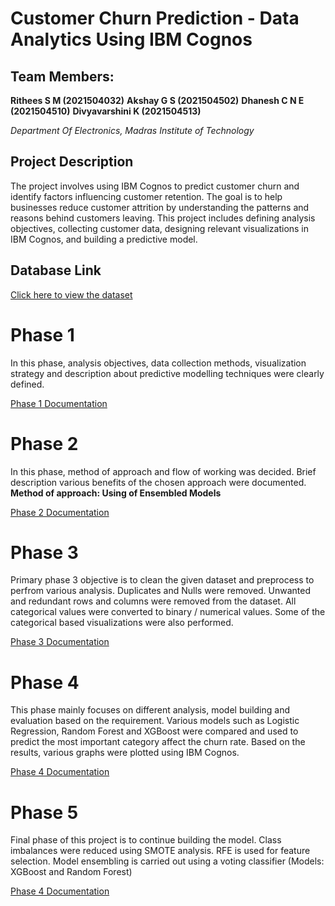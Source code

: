 # Customer Churn Prediction - Data Analytics Using IBM Cognos
## Team Members:

**Rithees S M (2021504032)**
**Akshay G S (2021504502)**
**Dhanesh C N E (2021504510)**
**Divyavarshini K (2021504513)**

_Department Of Electronics, Madras Institute of Technology_

## Project Description
The project involves using IBM Cognos to predict customer churn and identify factors influencing customer retention. The goal is to help businesses reduce customer attrition by understanding the patterns and reasons behind customers leaving. This project includes defining analysis objectives, collecting customer data, designing relevant visualizations in IBM Cognos, and building a predictive model.
## Database Link
[Click here to view the dataset](https://www.kaggle.com/datasets/blastchar/telco-customer-churn)


# Phase 1
In this phase, analysis objectives, data collection methods, visualization strategy and description about predictive modelling techniques were clearly defined.

[Phase 1 Documentation](DAC_Phase1.docx)

# Phase 2
In this phase, method of approach and flow of working was decided. Brief description various benefits of the chosen approach were documented.
**Method of approach: Using of Ensembled Models**

[Phase 2 Documentation](DAC_Phase2.docx)

# Phase 3
Primary phase 3 objective is to clean the given dataset and preprocess to perfrom various analysis.
Duplicates and Nulls were removed. Unwanted and redundant rows and columns were removed from the dataset. All categorical values were converted to binary / numerical values. Some of the categorical based visualizations were also performed.

[Phase 3 Documentation](DAC_Phase3.docx)

# Phase 4
This phase mainly focuses on different analysis, model building and evaluation based on the requirement.
Various models such as Logistic Regression, Random Forest and XGBoost were compared and used to predict the most important category affect the churn rate. Based on the results, various graphs were plotted using IBM Cognos.

[Phase 4 Documentation](DAC_Phase4.docx)

# Phase 5
Final phase of this project is to continue building the model.
Class imbalances were reduced using SMOTE analysis. 
RFE is used for feature selection.
Model ensembling is carried out using a voting classifier (Models: XGBoost and Random Forest)

[Phase 4 Documentation](DAC_Phase5.docx)
